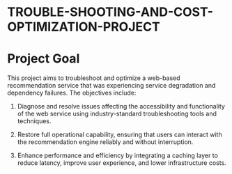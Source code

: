 # TROUBLE-SHOOTING-AND-COST-OPTIMIZATION-PROJECT
# Project Goal
This project aims to troubleshoot and optimize a web-based recommendation service that was experiencing service degradation and dependency failures. The objectives include:

1. Diagnose and resolve issues affecting the accessibility and functionality of the web service using industry-standard troubleshooting tools and techniques.

2. Restore full operational capability, ensuring that users can interact with the recommendation engine reliably and without interruption.

3. Enhance performance and efficiency by integrating a caching layer to reduce latency, improve user experience, and lower infrastructure costs.
